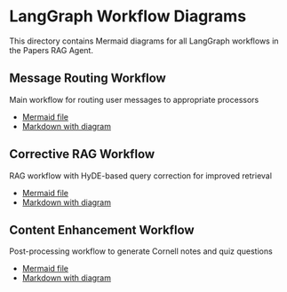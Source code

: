 # LangGraph Workflow Diagrams

This directory contains Mermaid diagrams for all LangGraph workflows in the Papers RAG Agent.

## Message Routing Workflow

Main workflow for routing user messages to appropriate processors

- [Mermaid file](message_routing.mmd)
- [Markdown with diagram](message_routing.md)

## Corrective RAG Workflow

RAG workflow with HyDE-based query correction for improved retrieval

- [Mermaid file](corrective_rag.mmd)
- [Markdown with diagram](corrective_rag.md)

## Content Enhancement Workflow

Post-processing workflow to generate Cornell notes and quiz questions

- [Mermaid file](content_enhancement.mmd)
- [Markdown with diagram](content_enhancement.md)

